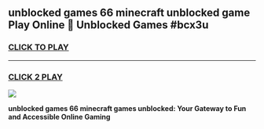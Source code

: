 
## unblocked games 66 minecraft unblocked game Play Online 👋 Unblocked Games #bcx3u
<h3>
<a href="https://premium.freeplayer.one?title=unblocked_games_66_minecraft&ref=21F">CLICK TO PLAY</a></h3>
<hr>

<h3>
<a href="https://premium.freeplayer.one?title=unblocked_games_66_minecraft&ref=21F">CLICK 2 PLAY</a>
  
</h3>

<a href="https://premium.freeplayer.one?title=unblocked_games_66_minecraft&ref=21F/"><img src="https://clearcache.store/games.png"></a>


**unblocked games 66 minecraft games unblocked: Your Gateway to Fun and Accessible Online Gaming**
